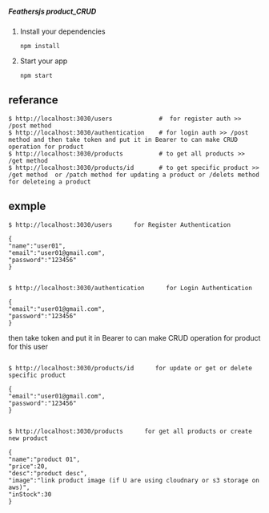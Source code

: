 ##### Feathersjs product_CRUD

 
 1. Install your dependencies

    ```
    npm install
    ```

2. Start your app

    ```
    npm start
    ```

## referance

```
$ http://localhost:3030/users             #  for register auth >> /post method
$ http://localhost:3030/authentication    # for login auth >> /post method and then take token and put it in Bearer to can make CRUD operation for product
$ http://localhost:3030/products          # to get all products >> /get method
$ http://localhost:3030/products/id       # to get specific product >> /get method  or /patch method for updating a product or /delets method for deleteing a product
```
 


## exmple

```
$ http://localhost:3030/users      for Register Authentication 

{
"name":"user01",
"email":"user01@gmail.com",
"password":"123456"
}
 ```
 
 
```

$ http://localhost:3030/authentication      for Login Authentication 

{
"email":"user01@gmail.com",
"password":"123456"
}
 ```
  then take token and put it in Bearer to can make CRUD operation for product for this user
 
 ```

$ http://localhost:3030/products/id      for update or get or delete specific product 

{
"email":"user01@gmail.com",
"password":"123456"
}
 ```
 
 
 ```

$ http://localhost:3030/products      for get all products or create new product

{
"name":"product 01",
"price":20,
"desc":"product desc",
"image":"link product image (if U are using cloudnary or s3 storage on aws)",
"inStock":30
}
 ```
 
